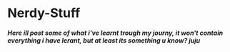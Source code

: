 # Nerdy-Stuff
***Here ill post some of what i've learnt trough my journy, it won't contain everything i have lerant, but at least its something u know? juju***
